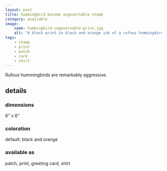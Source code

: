 ```yaml
---
layout: post
title: hummingbird become ungovernable stamp
category: available
image: 
    name: hummingbird-ungovernable-print.jpg
    alt: "A block print in black and orange ink of a rufous hummingbird, tail flared, hovering in midair. Clutched in eir tiny claws is a banner that waves in the wind and reads 'become ungovernable'"
tags:
    - stamp
    - print
    - patch
    - card
    - shirt
---
```


Rufous hummingbirds are remarkably aggressive.

## details

### dimensions

6" x 6"

### coloration

default: black and orange

### available as

patch, print, greeting card, shirt
